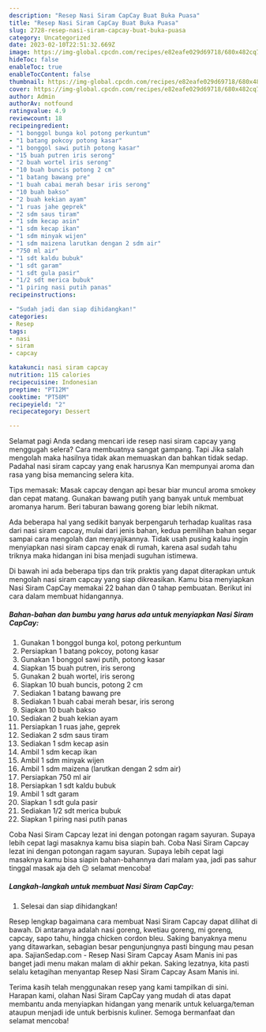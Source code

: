 ```yaml
---
description: "Resep Nasi Siram CapCay Buat Buka Puasa"
title: "Resep Nasi Siram CapCay Buat Buka Puasa"
slug: 2728-resep-nasi-siram-capcay-buat-buka-puasa
category: Uncategorized
date: 2023-02-10T22:51:32.669Z
image: https://img-global.cpcdn.com/recipes/e82eafe029d69718/680x482cq70/nasi-siram-capcay-foto-resep-utama.jpg
hideToc: false
enableToc: true
enableTocContent: false
thumbnail: https://img-global.cpcdn.com/recipes/e82eafe029d69718/680x482cq70/nasi-siram-capcay-foto-resep-utama.jpg
cover: https://img-global.cpcdn.com/recipes/e82eafe029d69718/680x482cq70/nasi-siram-capcay-foto-resep-utama.jpg
author: Admin
authorAv: notfound
ratingvalue: 4.9
reviewcount: 18
recipeingredient:
- "1 bonggol bunga kol potong perkuntum"
- "1 batang pokcoy potong kasar"
- "1 bonggol sawi putih potong kasar"
- "15 buah putren iris serong"
- "2 buah wortel iris serong"
- "10 buah buncis potong 2 cm"
- "1 batang bawang pre"
- "1 buah cabai merah besar iris serong"
- "10 buah bakso"
- "2 buah kekian ayam"
- "1 ruas jahe geprek"
- "2 sdm saus tiram"
- "1 sdm kecap asin"
- "1 sdm kecap ikan"
- "1 sdm minyak wijen"
- "1 sdm maizena larutkan dengan 2 sdm air"
- "750 ml air"
- "1 sdt kaldu bubuk"
- "1 sdt garam"
- "1 sdt gula pasir"
- "1/2 sdt merica bubuk"
- "1 piring nasi putih panas"
recipeinstructions:

- "Sudah jadi dan siap dihidangkan!"
categories:
- Resep
tags:
- nasi
- siram
- capcay

katakunci: nasi siram capcay 
nutrition: 115 calories
recipecuisine: Indonesian
preptime: "PT12M"
cooktime: "PT58M"
recipeyield: "2"
recipecategory: Dessert

---
```



Selamat pagi Anda sedang mencari ide resep nasi siram capcay yang menggugah selera? Cara membuatnya sangat gampang. Tapi Jika salah mengolah maka hasilnya tidak akan memuaskan dan bahkan tidak sedap. Padahal nasi siram capcay yang enak harusnya Kan mempunyai aroma dan rasa yang bisa memancing selera kita.


Tips memasak: Masak capcay dengan api besar biar muncul aroma smokey dan cepat matang. Gunakan bawang putih yang banyak untuk membuat aromanya harum. Beri taburan bawang goreng biar lebih nikmat.

Ada beberapa hal yang sedikit banyak berpengaruh terhadap kualitas rasa dari nasi siram capcay, mulai dari jenis bahan, kedua pemilihan bahan segar sampai cara mengolah dan menyajikannya. Tidak usah pusing kalau ingin menyiapkan nasi siram capcay enak di rumah, karena asal sudah tahu triknya maka hidangan ini bisa menjadi suguhan istimewa.


Di bawah ini ada beberapa tips dan trik praktis yang dapat diterapkan untuk mengolah nasi siram capcay yang siap dikreasikan. Kamu bisa menyiapkan Nasi Siram CapCay memakai 22 bahan dan 0 tahap pembuatan. Berikut ini cara dalam membuat hidangannya.

<!--inarticleads1-->

##### Bahan-bahan dan bumbu yang harus ada untuk menyiapkan Nasi Siram CapCay:

1. Gunakan 1 bonggol bunga kol, potong perkuntum
1. Persiapkan 1 batang pokcoy, potong kasar
1. Gunakan 1 bonggol sawi putih, potong kasar
1. Siapkan 15 buah putren, iris serong
1. Gunakan 2 buah wortel, iris serong
1. Siapkan 10 buah buncis, potong 2 cm
1. Sediakan 1 batang bawang pre
1. Sediakan 1 buah cabai merah besar, iris serong
1. Siapkan 10 buah bakso
1. Sediakan 2 buah kekian ayam
1. Persiapkan 1 ruas jahe, geprek
1. Sediakan 2 sdm saus tiram
1. Sediakan 1 sdm kecap asin
1. Ambil 1 sdm kecap ikan
1. Ambil 1 sdm minyak wijen
1. Ambil 1 sdm maizena (larutkan dengan 2 sdm air)
1. Persiapkan 750 ml air
1. Persiapkan 1 sdt kaldu bubuk
1. Ambil 1 sdt garam
1. Siapkan 1 sdt gula pasir
1. Sediakan 1/2 sdt merica bubuk
1. Siapkan 1 piring nasi putih panas


Coba Nasi Siram Capcay lezat ini dengan potongan ragam sayuran. Supaya lebih cepat lagi masaknya kamu bisa siapin bah. Coba Nasi Siram Capcay lezat ini dengan potongan ragam sayuran. Supaya lebih cepat lagi masaknya kamu bisa siapin bahan-bahannya dari malam yaa, jadi pas sahur tinggal masak aja deh 😉 selamat mencoba! 

<!--inarticleads2-->

##### Langkah-langkah untuk membuat Nasi Siram CapCay:


1. Selesai dan siap dihidangkan!

Resep lengkap bagaimana cara membuat Nasi Siram Capcay dapat dilihat di bawah. Di antaranya adalah nasi goreng, kwetiau goreng, mi goreng, capcay, sapo tahu, hingga chicken cordon bleu. Saking banyaknya menu yang ditawarkan, sebagian besar pengunjungnya pasti bingung mau pesan apa. SajianSedap.com - Resep Nasi Siram Capcay Asam Manis ini pas banget jadi menu makan malam di akhir pekan. Saking lezatnya, kita pasti selalu ketagihan menyantap Resep Nasi Siram Capcay Asam Manis ini. 

Terima kasih telah menggunakan resep yang kami tampilkan di sini. Harapan kami, olahan Nasi Siram CapCay yang mudah di atas dapat membantu anda menyiapkan hidangan yang menarik untuk keluarga/teman ataupun menjadi ide untuk berbisnis kuliner. Semoga bermanfaat dan selamat mencoba!
